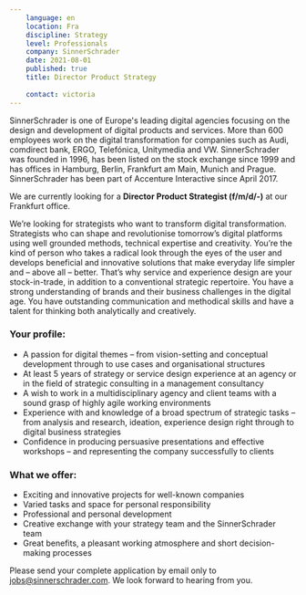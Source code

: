 ```yaml
---
    language: en
    location: Fra
    discipline: Strategy
    level: Professionals
    company: SinnerSchrader
    date: 2021-08-01
    published: true
    title: Director Product Strategy
     
    contact: victoria
---
```


SinnerSchrader is one of Europe's leading digital agencies focusing on the design and development of digital products and services. More than 600 employees work on the digital transformation for companies such as Audi, comdirect bank, ERGO, Telefónica, Unitymedia and VW. SinnerSchrader was founded in 1996, has been listed on the stock exchange since 1999 and has offices in Hamburg, Berlin, Frankfurt am Main, Munich and Prague. SinnerSchrader has been part of Accenture Interactive since April 2017.

We are currently looking for a **Director Product Strategist (f/m/d/-)** at our Frankfurt office.

We’re looking for strategists who want to transform digital transformation. Strategists who can shape and revolutionise tomorrow’s digital platforms using well grounded methods, technical expertise and creativity. You’re the kind of person who takes a radical look through the eyes of the user and develops beneficial and innovative solutions that make everyday life simpler and – above all – better. That’s why service and experience design are your stock-in-trade, in addition to a conventional strategic repertoire. You have a strong understanding of brands and their business challenges in the digital age. You have outstanding communication and methodical skills and have a talent for thinking both analytically and creatively.

### Your profile:

- A passion for digital themes – from vision-setting and conceptual development through to use cases and organisational structures
- At least 5 years of strategy or service design experience at an agency or in the field of strategic consulting in a management consultancy
- A wish to work in a multidisciplinary agency and client teams with a sound grasp of highly agile working environments
- Experience with and knowledge of a broad spectrum of strategic tasks – from analysis and research, ideation, experience design right through to digital business strategies
- Confidence in producing persuasive presentations and effective workshops – and representing the company successfully to clients

### What we offer:

- Exciting and innovative projects for well-known companies
- Varied tasks and space for personal responsibility
- Professional and personal development
- Creative exchange with your strategy team and the SinnerSchrader team
- Great benefits, a pleasant working atmosphere and short decision-making processes

Please send your complete application by email only to <jobs@sinnerschrader.com>. We look forward to hearing from you.

